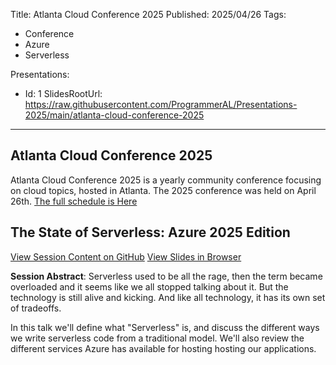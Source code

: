 Title: Atlanta Cloud Conference 2025
Published: 2025/04/26
Tags:

- Conference
- Azure
- Serverless

Presentations:
- Id: 1
  SlidesRootUrl: https://raw.githubusercontent.com/ProgrammerAL/Presentations-2025/main/atlanta-cloud-conference-2025

---

## Atlanta Cloud Conference 2025

Atlanta Cloud Conference 2025 is a yearly community conference focusing on cloud topics, hosted in Atlanta. The 2025 conference was held on April 26th. [The full schedule is Here](https://sessionize.com/api/v2/0gqooth4/view/GridSmart?under=True)

## The State of Serverless: Azure 2025 Edition

<div class="post-multiple-links-div">
  <a class="post-session-content-link" target="_blank" href="https://github.com/ProgrammerAL/Presentations-2025/tree/main/atlanta-cloud-conference-2025">View Session Content on GitHub</a>
  <a class="post-view-session-content-link" href="/posts/20250426_AtlantaCloudConference2025/slides/1">View Slides in Browser</a>
</div>

__Session Abstract__: 
Serverless used to be all the rage, then the term became overloaded and it seems like we all stopped talking about it. But the technology is still alive and kicking. And like all technology, it has its own set of tradeoffs.

In this talk we'll define what "Serverless" is, and discuss the different ways we write serverless code from a traditional model. We'll also review the different services Azure has available for hosting hosting our applications.
